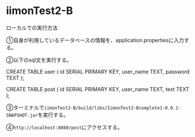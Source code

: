 # iimonTest2-B
ローカルでの実行方法

①自身が利用しているデータベースの情報を、application.propertiesに入力する。

②以下のsql文を実行する。 

CREATE TABLE user ( id SERIAL PRIMARY KEY, user_name TEXT, password TEXT );

CREATE TABLE post ( id SERIAL PRIMARY KEY, user_name TEXT, text TEXT );

③ターミナルで`iimonTest2-B/build/libs/IimonTest2-Bcomplete1-0.0.1-SNAPSHOT.jar`を実行する。

④`http://localhost:8080/post`にアクセスする。

